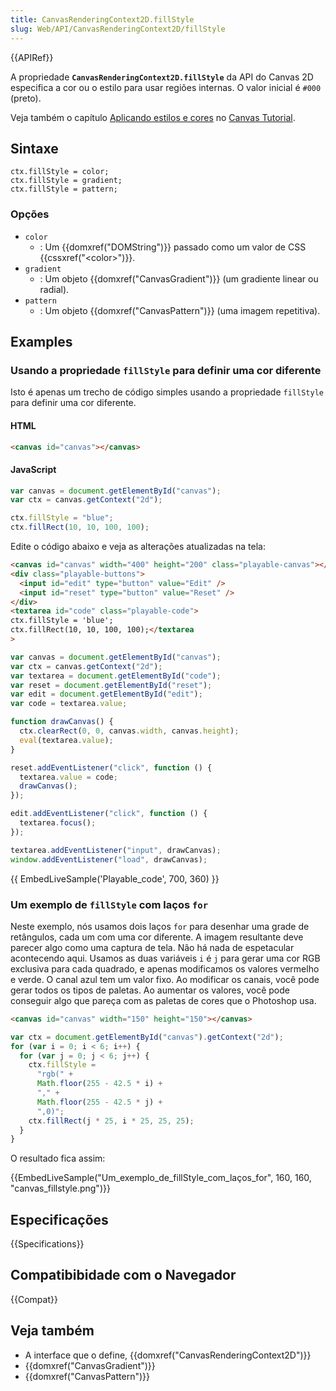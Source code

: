 ```yaml
---
title: CanvasRenderingContext2D.fillStyle
slug: Web/API/CanvasRenderingContext2D/fillStyle
---
```


{{APIRef}}

A propriedade **`CanvasRenderingContext2D.fillStyle`** da API do Canvas 2D especifica a cor ou o estilo para usar regiões internas. O valor inicial é `#000` (preto).

Veja também o capítulo [Aplicando estilos e cores](/pt-BR/docs/Web/Guide/HTML/Canvas_tutorial/Applying_styles_and_colors) no [Canvas Tutorial](/pt-BR/docs/Web/Guide/HTML/Canvas_tutorial).

## Sintaxe

```
ctx.fillStyle = color;
ctx.fillStyle = gradient;
ctx.fillStyle = pattern;
```

### Opções

- `color`
  - : Um {{domxref("DOMString")}} passado como um valor de CSS {{cssxref("&lt;color&gt;")}}.
- `gradient`
  - : Um objeto {{domxref("CanvasGradient")}} (um gradiente linear ou radial).
- `pattern`
  - : Um objeto {{domxref("CanvasPattern")}} (uma imagem repetitiva).

## Examples

### Usando a propriedade `fillStyle` para definir uma cor diferente

Isto é apenas um trecho de código simples usando a propriedade `fillStyle` para definir uma cor diferente.

#### HTML

```html
<canvas id="canvas"></canvas>
```

#### JavaScript

```js
var canvas = document.getElementById("canvas");
var ctx = canvas.getContext("2d");

ctx.fillStyle = "blue";
ctx.fillRect(10, 10, 100, 100);
```

Edite o código abaixo e veja as alterações atualizadas na tela:

```html hidden
<canvas id="canvas" width="400" height="200" class="playable-canvas"></canvas>
<div class="playable-buttons">
  <input id="edit" type="button" value="Edit" />
  <input id="reset" type="button" value="Reset" />
</div>
<textarea id="code" class="playable-code">
ctx.fillStyle = 'blue';
ctx.fillRect(10, 10, 100, 100);</textarea
>
```

```js hidden
var canvas = document.getElementById("canvas");
var ctx = canvas.getContext("2d");
var textarea = document.getElementById("code");
var reset = document.getElementById("reset");
var edit = document.getElementById("edit");
var code = textarea.value;

function drawCanvas() {
  ctx.clearRect(0, 0, canvas.width, canvas.height);
  eval(textarea.value);
}

reset.addEventListener("click", function () {
  textarea.value = code;
  drawCanvas();
});

edit.addEventListener("click", function () {
  textarea.focus();
});

textarea.addEventListener("input", drawCanvas);
window.addEventListener("load", drawCanvas);
```

{{ EmbedLiveSample('Playable_code', 700, 360) }}

### Um exemplo de `fillStyle` com laços `for`

Neste exemplo, nós usamos dois laços `for` para desenhar uma grade de retângulos, cada um com uma cor diferente. A imagem resultante deve parecer algo como uma captura de tela. Não há nada de espetacular acontecendo aqui. Usamos as duas variáveis `i` é `j` para gerar uma cor RGB exclusiva para cada quadrado, e apenas modificamos os valores vermelho e verde. O canal azul tem um valor fixo. Ao modificar os canais, você pode gerar todos os tipos de paletas. Ao aumentar os valores, você pode conseguir algo que pareça com as paletas de cores que o Photoshop usa.

```html hidden
<canvas id="canvas" width="150" height="150"></canvas>
```

```js
var ctx = document.getElementById("canvas").getContext("2d");
for (var i = 0; i < 6; i++) {
  for (var j = 0; j < 6; j++) {
    ctx.fillStyle =
      "rgb(" +
      Math.floor(255 - 42.5 * i) +
      "," +
      Math.floor(255 - 42.5 * j) +
      ",0)";
    ctx.fillRect(j * 25, i * 25, 25, 25);
  }
}
```

O resultado fica assim:

{{EmbedLiveSample("Um_exemplo_de_fillStyle_com_laços_for", 160, 160, "canvas_fillstyle.png")}}

## Especificações

{{Specifications}}

## Compatibibidade com o Navegador

{{Compat}}

## Veja também

- A interface que o define, {{domxref("CanvasRenderingContext2D")}}
- {{domxref("CanvasGradient")}}
- {{domxref("CanvasPattern")}}
